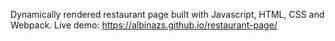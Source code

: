 Dynamically rendered restaurant page built with Javascript, HTML, CSS and Webpack.
Live demo: https://albinazs.github.io/restaurant-page/